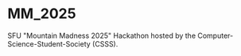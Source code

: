 # MM_2025
SFU "Mountain Madness 2025" Hackathon hosted by the Computer-Science-Student-Society (CSSS).

